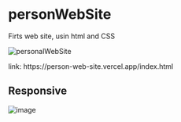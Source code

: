  <h1>personWebSite</h1>
 <p>Firts web site, usin html and CSS</p>

 ![personalWebSite](https://github.com/ReMendess/personWebSite/assets/142457377/f6d9bd16-1bd7-4434-87d0-bf7ab435ccc1)

 <p>link: https://person-web-site.vercel.app/index.html</p>

 <h2>Responsive</h2>

 ![image](https://github.com/ReMendess/personWebSite/assets/142457377/74afe754-4009-472f-86cc-a4a2d68f32d4)

